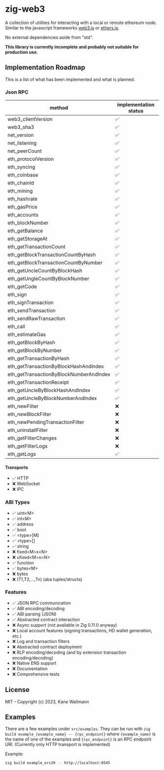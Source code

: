 # zig-web3

A collection of utilities for interacting with a local or remote ethereum node. Similar to the javascript
frameworks [web3.js](https://web3js.readthedocs.io/en/v1.10.0/) or [ethers.js](https://docs.ethers.org/v5/).

No external dependencies aside from "std".

**This library is currently incomplete and probably not suitable for production use.**

## Implementation Roadmap

This is a list of what has been implemented and what is planned.

### Json RPC

| method                                  | implementation status |
| --------------------------------------- | --------------------- |
| web3_clientVersion                      | ✅                    |
| web3_sha3                               | ✅                    |
| net_version                             | ✅                    |
| net_listening                           | ✅                    |
| net_peerCount                           | ✅                    |
| eth_protocolVersion                     | ✅                    |
| eth_syncing                             | ✅                    |
| eth_coinbase                            | ✅                    |
| eth_chainId                             | ✅                    |
| eth_mining                              | ✅                    |
| eth_hashrate                            | ✅                    |
| eth_gasPrice                            | ✅                    |
| eth_accounts                            | ✅                    |
| eth_blockNumber                         | ✅                    |
| eth_getBalance                          | ✅                    |
| eth_getStorageAt                        | ✅                    |
| eth_getTransactionCount                 | ✅                    |
| eth_getBlockTransactionCountByHash      | ✅                    |
| eth_getBlockTransactionCountByNumber    | ✅                    |
| eth_getUncleCountByBlockHash            | ✅                    |
| eth_getUngleCountByBlockNumber          | ✅                    |
| eth_getCode                             | ✅                    |
| eth_sign                                | ✅                    |
| eth_signTransaction                     | ✅                    |
| eth_sendTransaction                     | ✅                    |
| eth_sendRawTransaction                  | ✅                    |
| eth_call                                | ✅                    |
| eth_estimateGas                         | ✅                    |
| eth_getBlockByHash                      | ✅                    |
| eth_getBlockByNumber                    | ✅                    |
| eth_getTransactionByHash                | ✅                    |
| eth_getTransactionByBlockHashAndIndex   | ✅                    |
| eth_getTransactionByBlockNumberAndIndex | ✅                    |
| eth_getTransactionReceipt               | ✅                    |
| eth_getUncleByBlockHashAndIndex         | ✅                    |
| eth_getUncleByBlockNumberAndIndex       | ✅                    |
| eth_newFilter                           | ❌                    |
| eth_newBlockFilter                      | ❌                    |
| eth_newPendingTransactionFilter         | ❌                    |
| eth_uninstallFilter                     | ❌                    |
| eth_getFilterChanges                    | ❌                    |
| eth_getFilterLogs                       | ❌                    |
| eth_getLogs                             | ✅                    |

#### Transports

- ✅ HTTP
- ❌ WebSocket
- ❌ IPC

### ABI Types

- ✅ uint\<M>
- ✅ int\<M>
- ✅ address
- ✅ bool
- ✅ \<type>[M]
- ✅ \<type>[]
- ✅ string
- ❌ fixed\<M>x\<N>
- ❌ ufixed\<M>x\<N>
- ✅ function
- ✅ bytes\<M>
- ❌ bytes
- ❌ (T1,T2,...,Tn) (aka tuples/structs)

### Features

- ✅ JSON RPC communication
- ✅ ABI encoding/decoding
- ✅ ABI parsing (JSON)
- ✅ Abstracted contract interaction
- ❌ Async support (not available in Zig 0.11.0 anyway)
- ❌ Local account features (signing transactions, HD wallet generation, etc.)
- ❌ Log and transaction filters
- ❌ Abstracted contract deployment
- ❌ RLP encoding/decoding (and by extension transaction encoding/decoding)
- ❌ Native ENS support
- ❌ Documentation
- ❌ Comprehensive tests

## License

MIT - Copyright (c) 2023, Kane Wallmann

## Examples

There are a few examples under `src/examples`. They can be run with `zig build example_{example_name} -- {rpc_endpoint}` where 
`{example_name}` is the name of one of the examples and `{rpc_endpoint}` is an RPC endpoint URI. (Currently only HTTP transport
is implemented)

Example:

```bash
zig build example_erc20 -- http://localhost:8545
```